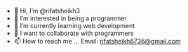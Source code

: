- 👋 Hi, I’m @rifatsheikh3
- 👀 I’m interested in being a programmer
- 🌱 I’m currently learning web development
- 💞️ I want to collaborate with programmers
- 📫 How to reach me ... Email: rifatsheikh6736@gmail.com

<!---
rifatsheikh3/rifatsheikh3 is a ✨ special ✨ repository because its `README.md` (this file) appears on your GitHub profile.
You can click the Preview link to take a look at your changes.
--->
